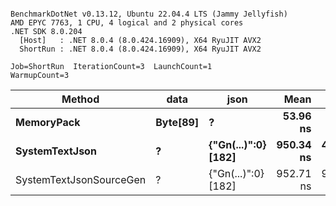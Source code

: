 ```

BenchmarkDotNet v0.13.12, Ubuntu 22.04.4 LTS (Jammy Jellyfish)
AMD EPYC 7763, 1 CPU, 4 logical and 2 physical cores
.NET SDK 8.0.204
  [Host]   : .NET 8.0.4 (8.0.424.16909), X64 RyuJIT AVX2
  ShortRun : .NET 8.0.4 (8.0.424.16909), X64 RyuJIT AVX2

Job=ShortRun  IterationCount=3  LaunchCount=1  
WarmupCount=3  

```
| Method                  | data     | json                | Mean      | Error     | StdDev   | Min       | Max       | Gen0   | Allocated |
|------------------------ |--------- |-------------------- |----------:|----------:|---------:|----------:|----------:|-------:|----------:|
| **MemoryPack**              | **Byte[89]** | **?**                   |  **53.96 ns** |  **6.544 ns** | **0.359 ns** |  **53.70 ns** |  **54.37 ns** | **0.0012** |     **104 B** |
| **SystemTextJson**          | **?**        | **{&quot;Gn(...)&quot;:0} [182]** | **950.34 ns** | **44.579 ns** | **2.444 ns** | **948.40 ns** | **953.08 ns** |      **-** |     **104 B** |
| SystemTextJsonSourceGen | ?        | {&quot;Gn(...)&quot;:0} [182] | 952.71 ns | 97.441 ns | 5.341 ns | 949.20 ns | 958.86 ns |      - |     104 B |
